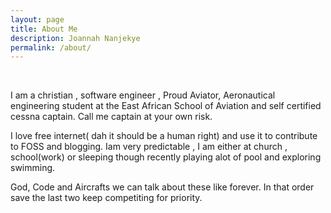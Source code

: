 ```yaml
---
layout: page
title: About Me
description: Joannah Nanjekye
permalink: /about/
---
```

<br>

<!-- <img src="{{ site.baseurl }}/index.jpg" title="Profile Picture" class="profile"> -->

I am a christian , software engineer , Proud Aviator, Aeronautical engineering student at the East African School of Aviation and self certified cessna captain. Call me captain at your own risk.

I love free internet( dah it should be a human right) and use it to contribute to FOSS and blogging. Iam very predictable , I am either at church , school(work) or sleeping though recently playing alot of pool and exploring swimming.

God, Code and Aircrafts we can talk about these like forever. In that order save the last two keep competiting for priority. 